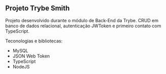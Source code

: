 ## Projeto Trybe Smith

Projeto desenvolvido durante o módulo de Back-End da Trybe. CRUD em banco de dados relacional, autenticação JWToken e primeiro contato com TypeScript.

Teconologias e bibliotecas:

- MySQL
- JSON Web Token
- TypeScript
- NodeJS
